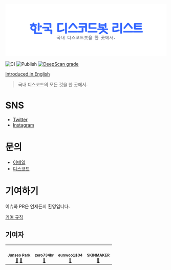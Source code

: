 <div align="center">
  <img src="./.github/assets/koreanbots-ko.png">
  <!-- ALL-CONTRIBUTORS-BADGE:START - Do not remove or modify this section -->
<!-- ALL-CONTRIBUTORS-BADGE:END -->
</div>

![CI](https://github.com/koreanbots/koreanbots/workflows/CI/badge.svg)
![Publish](https://github.com/koreanbots/koreanbots/workflows/Publish/badge.svg)
[![DeepScan grade](https://deepscan.io/api/teams/12468/projects/15503/branches/310734/badge/grade.svg)](https://deepscan.io/dashboard#view=project&tid=12468&pid=15503&bid=310734)

[Introduced in English](./README.en.md)

> 국내 디스코드의 모든 것을 한 곳에서.

# SNS

- [Twitter](https://twitter.com/koreanbots)
- [Instagram](https://instagram.com/discordlist)

# 문의

- [이메일](mailto:team@koreanbots.dev)
- [디스코드](https://discord.gg/JEh53MQ)

# 기여하기

이슈와 PR은 언제든지 환영입니다.

[기여 규칙](./.github/CONTRIBUTING.md)

## 기여자

<!-- ALL-CONTRIBUTORS-LIST:START - Do not remove or modify this section -->
<!-- prettier-ignore-start -->
<!-- markdownlint-disable -->
<table>
  <tr>
    <td align="center"><a href="https://wonder.im"><img src="https://avatars.githubusercontent.com/u/31924512?v=4?s=100" width="100px;" alt=""/><br /><sub><b>Junseo Park</b></sub></a><br /><a href="#maintenance-wonderlandpark" title="Maintenance">🚧</a> <a href="#business-wonderlandpark" title="Business development">💼</a></td>
    <td align="center"><a href="https://github.com/zero734kr"><img src="https://avatars.githubusercontent.com/u/51540538?v=4?s=100" width="100px;" alt=""/><br /><sub><b>zero734kr</b></sub></a><br /><a href="https://github.com/koreanbots/koreanbots/pulls?q=is%3Apr+reviewed-by%3Azero734kr" title="Reviewed Pull Requests">👀</a></td>
    <td align="center"><a href="https://eunwoo.dev"><img src="https://avatars.githubusercontent.com/u/61371424?v=4?s=100" width="100px;" alt=""/><br /><sub><b>eunwoo1104</b></sub></a><br /><a href="#maintenance-eunwoo1104" title="Maintenance">🚧</a>
    <td align="center"><a href="https://skinmaker.dev"><img src="https://avatars.githubusercontent.com/u/45376950?v=4?s=100" width="100px;" alt=""/><br /><sub><b>SKINMAKER</b></sub></a><br /><a href="#maintenance-skinmaker1345" title="Maintenance">🚧</a>
  </tr>
</table>

<!-- markdownlint-restore -->
<!-- prettier-ignore-end -->

<!-- ALL-CONTRIBUTORS-LIST:END -->
